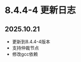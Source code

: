 # 8.4.4-4 更新日志

## 2025.10.21
* 更新到8.4.4-4版本
* 支持仲裁节点
* 修改gcc依赖

[8.4.4-4]: https://gitee.com/GreatSQL/GreatSQL-Docker/tree/greatsql-8.4.4-4/GreatSQL-Shell-Build
